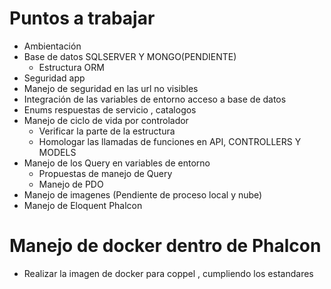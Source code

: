 # Puntos a trabajar
* Ambientación 
* Base de datos SQLSERVER Y MONGO(PENDIENTE)
    - Estructura ORM 
* Seguridad app
* Manejo de seguridad en las url no visibles
* Integración de las variables de entorno acceso a base de datos 
* Enums respuestas de servicio , catalogos
* Manejo de ciclo de vida por controlador 
    - Verificar la parte de la estructura 
    - Homologar las llamadas de funciones en API, CONTROLLERS Y MODELS
* Manejo de los Query en variables de entorno 
    - Propuestas de manejo de Query 
    - Manejo de PDO
* Manejo de imagenes (Pendiente de proceso local y nube)
* Manejo de Eloquent Phalcon


# Manejo de docker dentro de Phalcon

- Realizar la imagen de docker para coppel , cumpliendo los estandares 



